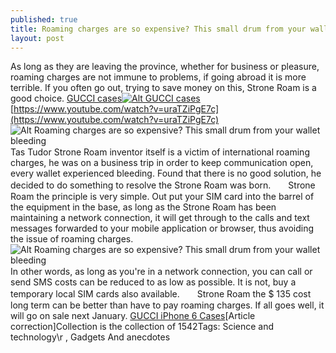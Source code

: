 ```yaml
---
published: true
title: Roaming charges are so expensive? This small drum from your wallet bleeding
layout: post
---
```

As long as they are leaving the province, whether for business or pleasure, roaming charges are not immune to problems, if going abroad it is more terrible. If you often go out, trying to save money on this, Strone Roam is a good choice. [GUCCI cases](http://www.awacase.com/gucci-iphone-6-plus-case-cover-with-golden-frame-black-p-10094.html)[![Alt GUCCI cases](http://www.awacase.com/images/large/i6plus/gucci_i6case_i6p253_lrg.jpg)](http://www.awacase.com/gucci-iphone-6-plus-case-cover-with-golden-frame-black-p-10094.html) [https://www.youtube.com/watch?v=uraTZiPgE7c](https://www.youtube.com/watch?v=uraTZiPgE7c) ![Alt Roaming charges are so expensive? This small drum from your wallet bleeding](http://marcjacobsfans.files.wordpress.com/2016/05/7834138b.jpeg)　　Tas Tudor Strone Roam inventor itself is a victim of international roaming charges, he was on a business trip in order to keep communication open, every wallet experienced bleeding. Found that there is no good solution, he decided to do something to resolve the Strone Roam was born.　　Strone Roam the principle is very simple. Out put your SIM card into the barrel of the equipment in the base, as long as the Strone Roam has been maintaining a network connection, it will get through to the calls and text messages forwarded to your mobile application or browser, thus avoiding the issue of roaming charges.![Alt Roaming charges are so expensive? This small drum from your wallet bleeding](http://marcjacobsfans.files.wordpress.com/2016/05/783fa612.png)　　In other words, as long as you\'re in a network connection, you can call or send SMS costs can be reduced to as low as possible. It is not, buy a temporary local SIM cards also available.　　Strone Roam the $ 135 cost long term can be better than have to pay roaming charges. If all goes well, it will go on sale next January. [GUCCI iPhone 6 Cases](http://www.connecticutmag.com/Blog/Arts-Entertainment/April-2016/New-Documentary-Shows-How-Dog-His-Owner-Changed-Animal-Cruelty-)[Article correction]Collection is the collection of 1542Tags: Science and technology\r , Gadgets And anecdotes